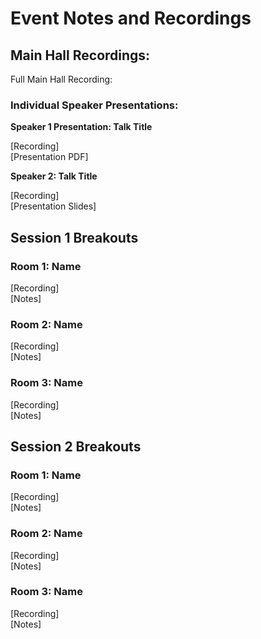 # Event Notes and Recordings

## Main Hall Recordings:

Full Main Hall Recording:

### Individual Speaker Presentations:

**Speaker 1 Presentation: Talk Title**

[Recording] <br>
[Presentation PDF]

**Speaker 2: Talk Title**

[Recording] <br>
[Presentation Slides]


## Session 1 Breakouts

### Room 1: Name

[Recording] <br>
[Notes] <br>

### Room 2: Name

[Recording] <br>
[Notes] <br>

### Room 3: Name

[Recording]<br>
[Notes]

## Session 2 Breakouts

### Room 1: Name

[Recording] <br>
[Notes] <br>


### Room 2: Name

[Recording]<br>
[Notes]

### Room 3: Name

[Recording]<br>
[Notes]
